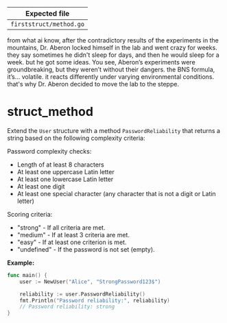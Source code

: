 | Expected file           |
| ----------------------- |
| `firststruct/method.go` |

<p data-story-username="a-J-nx">from what ai know, after the contradictory results of the experiments in the mountains, Dr. Aberon locked himself in the lab and went crazy for weeks. they say sometimes he didn't sleep for days, and then he would sleep for a week. but he got some ideas. You see, Aberon’s experiments were groundbreaking, but they weren’t without their dangers. the BNS formula, it’s... volatile. it reacts differently under varying environmental conditions. that's why Dr. Aberon decided to move the lab to the steppe.</p>

# struct_method

Extend the `User` structure with a method `PasswordReliability` that returns a string based on the following complexity criteria:

Password complexity checks:

- Length of at least 8 characters
- At least one uppercase Latin letter
- At least one lowercase Latin letter
- At least one digit
- At least one special character (any character that is not a digit or Latin letter)

Scoring criteria:

- "strong" - If all criteria are met.
- "medium" - If at least 3 criteria are met.
- "easy" - If at least one criterion is met.
- "undefined" - If the password is not set (empty).

**Example:**

```go
func main() {
    user := NewUser("Alice", "StrongPassword123$")

    reliability := user.PasswordReliability()
    fmt.Println("Password reliability:", reliability)
    // Password reliability: strong
}
```
